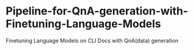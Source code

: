 # Pipeline-for-QnA-generation-with-Finetuning-Language-Models
Finetuning Language Models on CLI Docs with QnA(data) generation
